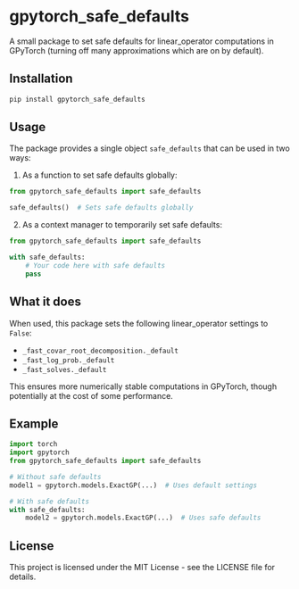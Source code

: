 # gpytorch_safe_defaults

A small package to set safe defaults for linear_operator computations in GPyTorch
(turning off many approximations which are on by default).

## Installation

```bash
pip install gpytorch_safe_defaults
```

## Usage

The package provides a single object `safe_defaults` that can be used in two ways:

1. As a function to set safe defaults globally:

```python
from gpytorch_safe_defaults import safe_defaults

safe_defaults()  # Sets safe defaults globally
```

2. As a context manager to temporarily set safe defaults:

```python
from gpytorch_safe_defaults import safe_defaults

with safe_defaults:
    # Your code here with safe defaults
    pass
```

## What it does

When used, this package sets the following linear_operator settings to `False`:
- `_fast_covar_root_decomposition._default`
- `_fast_log_prob._default`
- `_fast_solves._default`

This ensures more numerically stable computations in GPyTorch, though potentially at the cost of some performance.

## Example

```python
import torch
import gpytorch
from gpytorch_safe_defaults import safe_defaults

# Without safe defaults
model1 = gpytorch.models.ExactGP(...)  # Uses default settings

# With safe defaults
with safe_defaults:
    model2 = gpytorch.models.ExactGP(...)  # Uses safe defaults
```

## License

This project is licensed under the MIT License - see the LICENSE file for details.
